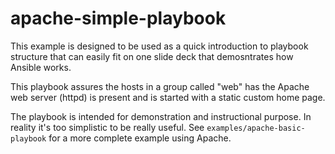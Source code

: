 # apache-simple-playbook

This example is designed to be used as a quick introduction to playbook structure that can easily fit on one slide deck that demosntrates how Ansible works.

This playbook assures the hosts in a group called "web" has the Apache web server (httpd) is present and is started with a static custom home page.

The playbook is intended for demonstration and instructional purpose. In reality it's too simplistic to be really useful. See `examples/apache-basic-playbook` for a more complete example using Apache.
